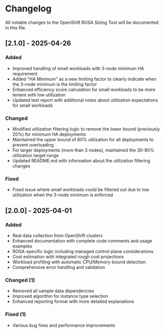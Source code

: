 # Changelog

All notable changes to the OpenShift ROSA Sizing Tool will be documented in this file.

## [2.1.0] - 2025-04-26

### Added

- Improved handling of small workloads with 3-node minimum HA requirement
- Added "HA Minimum" as a new limiting factor to clearly indicate when the 3-node minimum is the limiting factor
- Enhanced efficiency score calculation for small workloads to be more lenient with low utilization
- Updated text report with additional notes about utilization expectations for small workloads

### Changed

- Modified utilization filtering logic to remove the lower bound (previously 20%) for minimum HA deployments
- Maintained the upper bound of 80% utilization for all deployments to prevent overloading
- For larger deployments (more than 3 nodes), maintained the 30-80% utilization target range
- Updated README.md with information about the utilization filtering changes

### Fixed

- Fixed issue where small workloads could be filtered out due to low utilization when the 3-node minimum is enforced

## [2.0.0] - 2025-04-01

### Added

- Real data collection from OpenShift clusters
- Enhanced documentation with complete code comments and usage examples
- ROSA-specific logic including managed control plane considerations
- Cost estimation with integrated rough cost projections
- Workload profiling with automatic CPU/Memory-bound detection
- Comprehensive error handling and validation

### Changed (1)

- Removed all sample data dependencies
- Improved algorithm for instance type selection
- Enhanced reporting format with more detailed explanations

### Fixed (1)

- Various bug fixes and performance improvements
